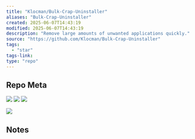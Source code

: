 ```yaml
---
title: "Klocman/Bulk-Crap-Uninstaller"
aliases: "Bulk-Crap-Uninstaller"
created: 2025-06-07T14:43:19
modified: 2025-06-07T14:43:19
description: "Remove large amounts of unwanted applications quickly."
source: "https://github.com/Klocman/Bulk-Crap-Uninstaller"
tags:
  - "star"
tags-link:
type: "repo"
---
```

## Repo Meta

![](https://img.shields.io/github/stars/Klocman/Bulk-Crap-Uninstaller?style=for-the-badge&label=stars) ![](https://img.shields.io/github/repo-size/Klocman/Bulk-Crap-Uninstaller?style=for-the-badge&label=size) ![](https://img.shields.io/github/created-at/Klocman/Bulk-Crap-Uninstaller?style=for-the-badge&label=since)

[![](https://github-readme-stats.vercel.app/api/pin/?username=Klocman&repo=Bulk-Crap-Uninstaller&bg_color=00000000)](https://github.com/Klocman/Bulk-Crap-Uninstaller)

## Notes

